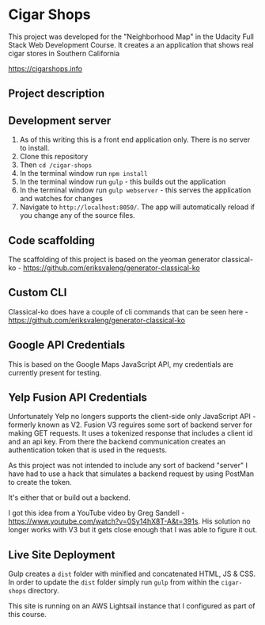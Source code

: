 # Cigar Shops

This project was developed for the "Neighborhood Map" in the Udacity Full Stack Web Development Course.  It creates a
an application that shows real cigar stores in Southern California

https://cigarshops.info

## Project description

## Development server

1. As of this writing this is a front end application only.  There is no server to install.
2. Clone this repository
7. Then `cd /cigar-shops`
8. In the terminal window run `npm install`
3. In the terminal window run `gulp` - this builds out the application
3. In the terminal window run `gulp webserver` - this serves the application and watches for changes
4. Navigate to `http://localhost:8050/`. The app will automatically reload if you change any of the source files.

## Code scaffolding

The scaffolding of this project is based on the yeoman generator classical-ko - https://github.com/eriksvaleng/generator-classical-ko

## Custom CLI

Classical-ko does have a couple of cli commands that can be seen here - https://github.com/eriksvaleng/generator-classical-ko

## Google API Credentials

This is based on the Google Maps JavaScript API, my credentials are currently present for testing.

## Yelp Fusion API Credentials

Unfortunately Yelp no longers supports the client-side only JavaScript API - formerly known as V2. Fusion V3 reguires some sort
of backend server for making GET requests. It uses a tokenized response that includes a client id and an api key.  From there
the backend communication creates an authentication token that is used in the requests.

As this project was not intended to include any sort of backend "server" I have had to use a hack that simulates a backend
request by using PostMan to create the token.

It's either that or build out a backend.

I got this idea from a YouTube video by Greg Sandell - https://www.youtube.com/watch?v=0Sy14hX8T-A&t=391s.  His solution
no longer works with V3 but it gets close enough that I was able to figure it out.

## Live Site Deployment

Gulp creates a `dist` folder with minified and concatenated HTML, JS & CSS.  In order to update the `dist` folder simply
run `gulp` from within the `cigar-shops` directory.

This site is running on an AWS Lightsail instance that I configured as part of this course.



